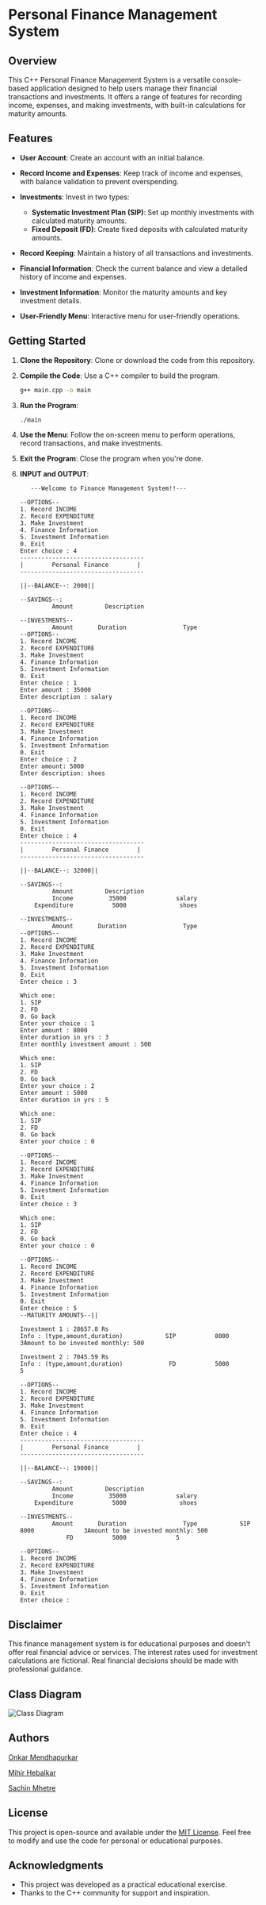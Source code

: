 # Personal Finance Management System

## Overview

This C++ Personal Finance Management System is a versatile console-based application designed to help users manage their financial transactions and investments. It offers a range of features for recording income, expenses, and making investments, with built-in calculations for maturity amounts.

## Features

- **User Account**: Create an account with an initial balance.

- **Record Income and Expenses**: Keep track of income and expenses, with balance validation to prevent overspending.

- **Investments**: Invest in two types:
  - **Systematic Investment Plan (SIP)**: Set up monthly investments with calculated maturity amounts.
  - **Fixed Deposit (FD)**: Create fixed deposits with calculated maturity amounts.

- **Record Keeping**: Maintain a history of all transactions and investments.

- **Financial Information**: Check the current balance and view a detailed history of income and expenses.

- **Investment Information**: Monitor the maturity amounts and key investment details.

- **User-Friendly Menu**: Interactive menu for user-friendly operations.

## Getting Started

1. **Clone the Repository**: Clone or download the code from this repository.

2. **Compile the Code**: Use a C++ compiler to build the program.

   ```bash
   g++ main.cpp -o main
   ```

3. **Run the Program**:

   ```bash
   ./main
   ```

4. **Use the Menu**: Follow the on-screen menu to perform operations, record transactions, and make investments.

5. **Exit the Program**: Close the program when you're done.

6. **INPUT and OUTPUT**:
    ```shell-session
       ---Welcome to Finance Management System!!---
    
    --OPTIONS--
    1. Record INCOME
    2. Record EXPENDITURE
    3. Make Investment
    4. Finance Information
    5. Investment Information
    0. Exit
    Enter choice : 4
    -----------------------------------
    |        Personal Finance        |
    -----------------------------------
    
    ||--BALANCE--: 2000||
    
    --SAVINGS--:
             Amount         Description
    
    --INVESTMENTS--
             Amount       Duration                Type
    --OPTIONS--
    1. Record INCOME
    2. Record EXPENDITURE
    3. Make Investment
    4. Finance Information
    5. Investment Information
    0. Exit
    Enter choice : 1
    Enter amount : 35000
    Enter description : salary
    
    --OPTIONS--
    1. Record INCOME
    2. Record EXPENDITURE
    3. Make Investment
    4. Finance Information
    5. Investment Information
    0. Exit
    Enter choice : 2
    Enter amount: 5000
    Enter description: shoes
    
    --OPTIONS--
    1. Record INCOME
    2. Record EXPENDITURE
    3. Make Investment
    4. Finance Information
    5. Investment Information
    0. Exit
    Enter choice : 4
    -----------------------------------
    |        Personal Finance        |
    -----------------------------------
    
    ||--BALANCE--: 32000||
    
    --SAVINGS--:
             Amount         Description
             Income          35000              salary
        Expenditure           5000               shoes
    
    --INVESTMENTS--
             Amount       Duration                Type
    --OPTIONS--
    1. Record INCOME
    2. Record EXPENDITURE
    3. Make Investment
    4. Finance Information
    5. Investment Information
    0. Exit
    Enter choice : 3
    
    Which one:
    1. SIP
    2. FD
    0. Go back
    Enter your choice : 1
    Enter amount : 8000
    Enter duration in yrs : 3
    Enter monthly investment amount : 500
    
    Which one:
    1. SIP
    2. FD
    0. Go back
    Enter your choice : 2
    Enter amount : 5000
    Enter duration in yrs : 5
    
    Which one:
    1. SIP
    2. FD
    0. Go back
    Enter your choice : 0
    
    --OPTIONS--
    1. Record INCOME
    2. Record EXPENDITURE
    3. Make Investment
    4. Finance Information
    5. Investment Information
    0. Exit
    Enter choice : 3
    
    Which one:
    1. SIP
    2. FD
    0. Go back
    Enter your choice : 0
    
    --OPTIONS--
    1. Record INCOME
    2. Record EXPENDITURE
    3. Make Investment
    4. Finance Information
    5. Investment Information
    0. Exit
    Enter choice : 5
    --MATURITY AMOUNTS--||
    
    Investment 1 : 28657.8 Rs
    Info : (type,amount,duration)            SIP           8000              3Amount to be invested monthly: 500
    
    Investment 2 : 7045.59 Rs
    Info : (type,amount,duration)             FD           5000              5
    
    --OPTIONS--
    1. Record INCOME
    2. Record EXPENDITURE
    3. Make Investment
    4. Finance Information
    5. Investment Information
    0. Exit
    Enter choice : 4
    -----------------------------------
    |        Personal Finance        |
    -----------------------------------
    
    ||--BALANCE--: 19000||
    
    --SAVINGS--:
             Amount         Description
             Income          35000              salary
        Expenditure           5000               shoes
    
    --INVESTMENTS--
             Amount       Duration                Type            SIP           8000              3Amount to be invested monthly: 500
                 FD           5000              5
    
    --OPTIONS--
    1. Record INCOME
    2. Record EXPENDITURE
    3. Make Investment
    4. Finance Information
    5. Investment Information
    0. Exit
    Enter choice :
    
    ```

    
   


## Disclaimer

This finance management system is for educational purposes and doesn't offer real financial advice or services. The interest rates used for investment calculations are fictional. Real financial decisions should be made with professional guidance.

## Class Diagram

![Class Diagram](PersonalFinanceSystem.drawio.png)

## Authors

[Onkar Mendhapurkar](https://github.com/onkar69483)

[Mihir Hebalkar](https://github.com/mihirhebalkar)

[Sachin Mhetre](https://github.com/Sachin-Mhetre)

## License

This project is open-source and available under the [MIT License](LICENSE). Feel free to modify and use the code for personal or educational purposes.

## Acknowledgments

- This project was developed as a practical educational exercise.
- Thanks to the C++ community for support and inspiration.
